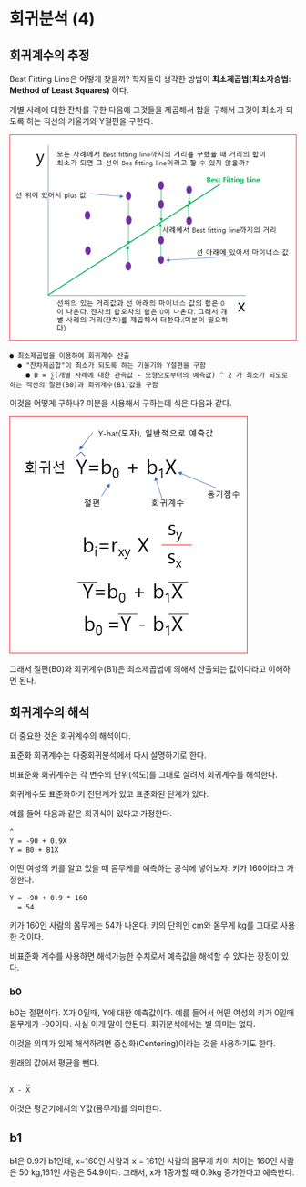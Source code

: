 # 회귀분석 (4) 

## 회귀계수의 추정

Best Fitting Line은 어떻게 찾을까? 학자들이 생각한 방법이 **최소제곱법(최소자승법: Method of Least Squares)** 이다. 

개별 사례에 대한 잔차를 구한 다음에 그것들을 제곱해서 합을 구해서 그것이 최소가 되도록 하는 직선의 기울기와 Y절편을 구한다. 



![](../.gitbook/assets/regress/regress08.png)



```
● 최소제곱법을 이용하여 회귀계수 산출 
  ● "잔차제곱합"이 최소가 되도록 하는 기울기와 Y절편을 구함 
    ● D = ∑(개별 사례에 대한 관측값 - 모형으로부터의 예측값) ^ 2 가 최소가 되도로 하는 직선의 절편(B0)과 회귀계수(B1)값을 구함 
```    

이것을 어떻게 구하나? 미분을 사용해서 구하는데 식은 다음과 같다. 


![](../.gitbook/assets/regress/regress09.png)



그래서 절편(B0)와 회귀계수(B1)은 최소제곱법에 의해서 산출되는 값이다라고 이해하면 된다. 


## 회귀계수의 해석 
더 중요한 것은 회귀계수의 해석이다. 

표준화 회귀계수는 다중회귀분석에서 다시 설명하기로 한다. 

비표준화 회귀계수는 각 변수의 단위(척도)를 그대로 살려서 회귀계수를 해석한다. 

회귀계수도 표준화하기 전단계가 있고 표준화된 단계가 있다. 

예를 들어 다음과 같은 회귀식이 있다고 가정한다. 

```
^
Y = -90 + 0.9X 
Y = B0 + B1X 
```

어떤 여성의 키를 알고 있을 때 몸무게를 예측하는 공식에 넣어보자. 키가 160이라고 가정한다.
```
Y = -90 + 0.9 * 160 
  = 54
```
키가 160인 사람의 몸무게는 54가 나온다. 키의 단위인 cm와 몸무게 kg를 그대로 사용한 것이다. 

비표준화 계수를 사용하면 해석가능한 수치로서 예측값을 해석할 수 있다는 장점이 있다. 


### b0
b0는 절편이다.  X가 0일때, Y에 대한 예측값이다. 예를 들어서 어떤 여성의 키가 0일때 몸무게가 -90이다. 사실 이게 말이 안된다.  회귀분석에서는 별 의미는 없다. 

이것을 의미가 있게 해석하려면 중심화(Centering)이라는 것을 사용하기도 한다. 

원래의 값에서 평균을 뺀다. 
```
    _
X - X
```

이것은 평균키에서의 Y값(몸무게)를 의미한다. 



## b1 
b1은 0.9가 b1인데, x=160인 사람과  x  = 161인 사람의 몸무게 차이 
차이는 160인 사람은 50 kg,161인 사람은 54.9이다.  그래서, x가 1증가할 때 0.9kg 증가한다고 예측한다. 



